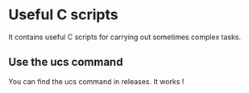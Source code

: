 # Useful C scripts
It contains useful C scripts for carrying out sometimes complex tasks.

## Use the ucs command
You can find the ucs command in releases.
It works !
